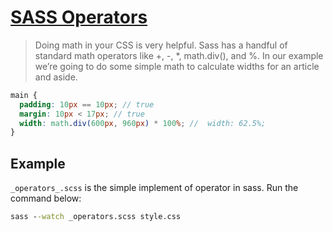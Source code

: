 # [SASS Operators](https://sass-lang.com/guide/#operators)

> Doing math in your CSS is very helpful. Sass has a handful of standard math operators like +, -, \*, math.div(), and %. In our example we’re going to do some simple math to calculate widths for an article and aside.

```scss
main {
  padding: 10px == 10px; // true
  margin: 10px < 17px; // true
  width: math.div(600px, 960px) * 100%; //  width: 62.5%;
}
```

## Example

`_operators_.scss` is the simple implement of operator in sass. Run the command below:

```cmd
sass --watch _operators.scss style.css
```
